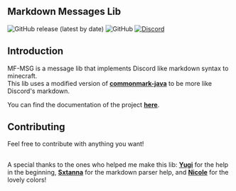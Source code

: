 ## Markdown Messages Lib 
<img alt="GitHub release (latest by date)" src="https://img.shields.io/github/v/release/ipsk/MF-MSG?label=version&style=flat-square"> <img alt="GitHub" src="https://img.shields.io/github/license/ipsk/MF-MSG?color=blue&style=flat-square"> <a href="https://mattstudios.me/discord"><img alt="Discord" src="https://img.shields.io/discord/493380790718038028?label=discord&style=flat-square"></a>

## Introduction
MF-MSG is a message lib that implements Discord like markdown syntax to minecraft.<br/>
This lib uses a modified version of <a href="https://github.com/atlassian/commonmark-java">**commonmark-java**</a> to be more like Discord's markdown.

You can find the documentation of the project <a href="https://mf.mattstudios.me/message/mf-msg">**here**</a>.

## Contributing
Feel free to contribute with anything you want!

##
A special thanks to the ones who helped me make this lib: <a href="https://github.com/Vshnv">**Yugi**</a> for the help in the beginning, <a href="https://github.com/Sxtanna">**Sxtanna**</a> for the markdown parser help, and <a href="https://github.com/Esophose">**Nicole**</a> for the lovely colors!


